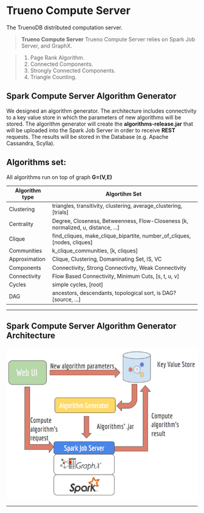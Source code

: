 # Trueno Compute Server
The TruenoDB distributed computation server.


> **Trueno Compute Server**
> Trueno Compute Server relies on Spark Job Server, and GraphX.

> 1. Page Rank Algorithm.
> 2. Connected Components.
> 3. Strongly Connected Components.
> 4. Triangle Counting.

## Spark Compute Server Algorithm Generator
We designed an algorithm generator. The architecture includes connectivity to a key value store in which the parameters of new algorithms will be stored. The algorithm generator will create the **algorithms-release.jar** that will be uploaded into the Spark Job Server in order to receive **REST** requests. The results will be stored in the Database (e.g. Apache Cassandra, Scylla).

## Algorithms set:

All algorithms run on top of graph **G=(V,E)**

| Algorithm type |           Algortihm Set    |
| ---------------| -------------------------------------------------------------------------- |
| Clustering     |      triangles, transitivity, clustering, average_clustering, [trials]      |
| Centrality     |      Degree, Closeness, Betweenness, Flow-Closeness [k, normalized, u, distance, ...]     |
| Clique         |      find_cliques, make_clique_bipartite, number_of_cliques, [nodes, cliques]     |
| Communities    |      k_clique_communities, [k, cliques]      |
| Approximation  |      Clique, Clustering, Domaninating Set, IS, VC       |
| Components     |      Connectivity, Strong Connectivity, Weak Connectivity      |
| Connectivity   |      Flow Based Connectivity, Minimum Cuts, [s, t, u, v]      |
| Cycles         |      simple cycles, [root]      |
| DAG            |      ancestors, descendants, topological sort, is DAG? [source, ...]      |


----------

## Spark Compute Server Algorithm Generator Architecture

<p align="center">
  <img height="400" src="https://raw.githubusercontent.com/TruenoDB/trueno-compute-server/master/assets/images/architecture.png">
</p>

----------
